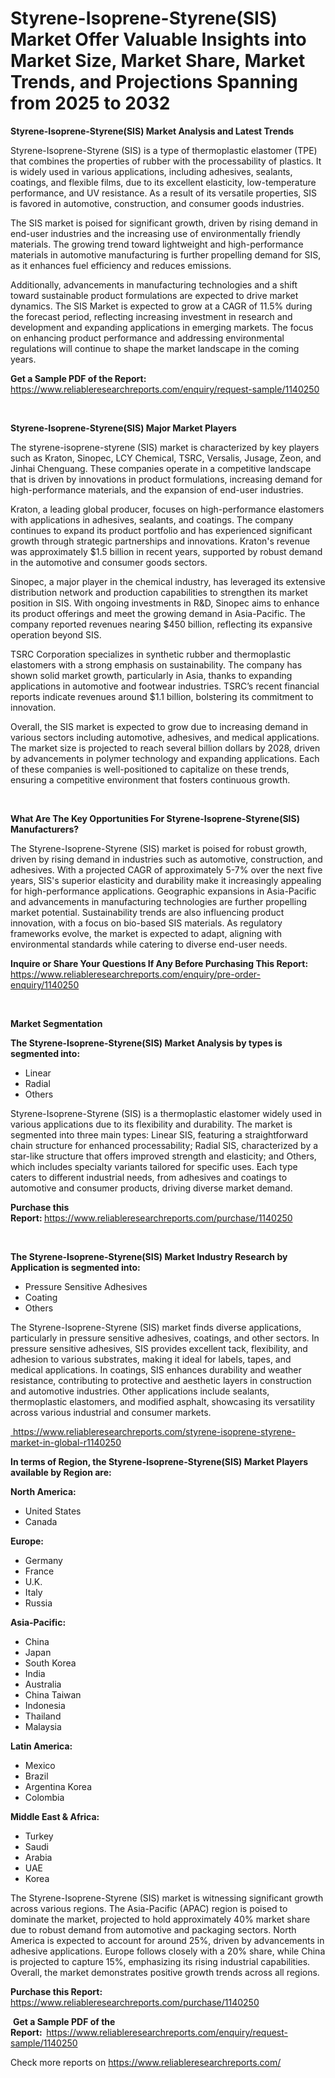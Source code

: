 <p><h1>Styrene-Isoprene-Styrene(SIS) Market Offer Valuable Insights into Market Size, Market Share, Market Trends, and Projections Spanning from 2025 to 2032</h1></p><p><strong>Styrene-Isoprene-Styrene(SIS) Market Analysis and Latest Trends</strong></p>
<p><p>Styrene-Isoprene-Styrene (SIS) is a type of thermoplastic elastomer (TPE) that combines the properties of rubber with the processability of plastics. It is widely used in various applications, including adhesives, sealants, coatings, and flexible films, due to its excellent elasticity, low-temperature performance, and UV resistance. As a result of its versatile properties, SIS is favored in automotive, construction, and consumer goods industries.</p><p>The SIS market is poised for significant growth, driven by rising demand in end-user industries and the increasing use of environmentally friendly materials. The growing trend toward lightweight and high-performance materials in automotive manufacturing is further propelling demand for SIS, as it enhances fuel efficiency and reduces emissions.</p><p>Additionally, advancements in manufacturing technologies and a shift toward sustainable product formulations are expected to drive market dynamics. The SIS Market is expected to grow at a CAGR of 11.5% during the forecast period, reflecting increasing investment in research and development and expanding applications in emerging markets. The focus on enhancing product performance and addressing environmental regulations will continue to shape the market landscape in the coming years.</p></p>
<p><strong>Get a Sample PDF of the Report:&nbsp;</strong> <a href="https://www.reliableresearchreports.com/enquiry/request-sample/1140250?utm_campaign=3260&utm_medium=2&utm_source=Github&utm_content=ia&utm_term=25032025&utm_id=styrene-isoprene-styrenesis">https://www.reliableresearchreports.com/enquiry/request-sample/1140250</a></p>
<p>&nbsp;</p>
<p><strong>Styrene-Isoprene-Styrene(SIS) Major Market Players</strong></p>
<p><p>The styrene-isoprene-styrene (SIS) market is characterized by key players such as Kraton, Sinopec, LCY Chemical, TSRC, Versalis, Jusage, Zeon, and Jinhai Chenguang. These companies operate in a competitive landscape that is driven by innovations in product formulations, increasing demand for high-performance materials, and the expansion of end-user industries.</p><p>Kraton, a leading global producer, focuses on high-performance elastomers with applications in adhesives, sealants, and coatings. The company continues to expand its product portfolio and has experienced significant growth through strategic partnerships and innovations. Kraton's revenue was approximately $1.5 billion in recent years, supported by robust demand in the automotive and consumer goods sectors.</p><p>Sinopec, a major player in the chemical industry, has leveraged its extensive distribution network and production capabilities to strengthen its market position in SIS. With ongoing investments in R&D, Sinopec aims to enhance its product offerings and meet the growing demand in Asia-Pacific. The company reported revenues nearing $450 billion, reflecting its expansive operation beyond SIS.</p><p>TSRC Corporation specializes in synthetic rubber and thermoplastic elastomers with a strong emphasis on sustainability. The company has shown solid market growth, particularly in Asia, thanks to expanding applications in automotive and footwear industries. TSRC’s recent financial reports indicate revenues around $1.1 billion, bolstering its commitment to innovation.</p><p>Overall, the SIS market is expected to grow due to increasing demand in various sectors including automotive, adhesives, and medical applications. The market size is projected to reach several billion dollars by 2028, driven by advancements in polymer technology and expanding applications. Each of these companies is well-positioned to capitalize on these trends, ensuring a competitive environment that fosters continuous growth.</p></p>
<p>&nbsp;</p>
<p><strong>What Are The Key Opportunities For Styrene-Isoprene-Styrene(SIS) Manufacturers?</strong></p>
<p><p>The Styrene-Isoprene-Styrene (SIS) market is poised for robust growth, driven by rising demand in industries such as automotive, construction, and adhesives. With a projected CAGR of approximately 5-7% over the next five years, SIS's superior elasticity and durability make it increasingly appealing for high-performance applications. Geographic expansions in Asia-Pacific and advancements in manufacturing technologies are further propelling market potential. Sustainability trends are also influencing product innovation, with a focus on bio-based SIS materials. As regulatory frameworks evolve, the market is expected to adapt, aligning with environmental standards while catering to diverse end-user needs.</p></p>
<p><strong>Inquire or Share Your Questions If Any Before Purchasing This Report:</strong> <a href="https://www.reliableresearchreports.com/enquiry/pre-order-enquiry/1140250?utm_campaign=3260&utm_medium=2&utm_source=Github&utm_content=ia&utm_term=25032025&utm_id=styrene-isoprene-styrenesis">https://www.reliableresearchreports.com/enquiry/pre-order-enquiry/1140250</a></p>
<p>&nbsp;</p>
<p><strong>Market Segmentation</strong></p>
<p><strong>The Styrene-Isoprene-Styrene(SIS) Market Analysis by types is segmented into:</strong></p>
<p><ul><li>Linear</li><li>Radial</li><li>Others</li></ul></p>
<p><p>Styrene-Isoprene-Styrene (SIS) is a thermoplastic elastomer widely used in various applications due to its flexibility and durability. The market is segmented into three main types: Linear SIS, featuring a straightforward chain structure for enhanced processability; Radial SIS, characterized by a star-like structure that offers improved strength and elasticity; and Others, which includes specialty variants tailored for specific uses. Each type caters to different industrial needs, from adhesives and coatings to automotive and consumer products, driving diverse market demand.</p></p>
<p><strong>Purchase this Report:&nbsp;</strong><a href="https://www.reliableresearchreports.com/purchase/1140250?utm_campaign=3260&utm_medium=2&utm_source=Github&utm_content=ia&utm_term=25032025&utm_id=styrene-isoprene-styrenesis">https://www.reliableresearchreports.com/purchase/1140250</a></p>
<p>&nbsp;</p>
<p><strong>The Styrene-Isoprene-Styrene(SIS) Market Industry Research by Application is segmented into:</strong></p>
<p><ul><li>Pressure Sensitive Adhesives</li><li>Coating</li><li>Others</li></ul></p>
<p><p>The Styrene-Isoprene-Styrene (SIS) market finds diverse applications, particularly in pressure sensitive adhesives, coatings, and other sectors. In pressure sensitive adhesives, SIS provides excellent tack, flexibility, and adhesion to various substrates, making it ideal for labels, tapes, and medical applications. In coatings, SIS enhances durability and weather resistance, contributing to protective and aesthetic layers in construction and automotive industries. Other applications include sealants, thermoplastic elastomers, and modified asphalt, showcasing its versatility across various industrial and consumer markets.</p></p>
<p><a href="https://www.reliableresearchreports.com/styrene-isoprene-styrene-market-in-global-r1140250?utm_campaign=3260&utm_medium=2&utm_source=Github&utm_content=ia&utm_term=25032025&utm_id=styrene-isoprene-styrenesis">&nbsp;https://www.reliableresearchreports.com/styrene-isoprene-styrene-market-in-global-r1140250</a></p>
<p><strong>In terms of Region, the Styrene-Isoprene-Styrene(SIS) Market Players available by Region are:</strong></p>
<p>
    <p> <strong> North America: </strong>
        <ul>
            <li>United States</li>
            <li>Canada</li>
        </ul>
        </p> 
    <p> <strong> Europe: </strong>
        <ul>
            <li>Germany</li>
            <li>France</li>
            <li>U.K.</li>
            <li>Italy</li>
            <li>Russia</li>
        </ul>
        </p> 
    <p> <strong> Asia-Pacific: </strong>
        <ul>
            <li>China</li>
            <li>Japan</li>
            <li>South Korea</li>
            <li>India</li>
            <li>Australia</li>
            <li>China Taiwan</li>
            <li>Indonesia</li>
            <li>Thailand</li>
            <li>Malaysia</li>
        </ul>
        </p> 
    <p> <strong> Latin America: </strong>
        <ul>
            <li>Mexico</li>
            <li>Brazil</li>
            <li>Argentina Korea</li>
            <li>Colombia</li>
        </ul>
        </p> 
    <p> <strong> Middle East & Africa: </strong>
        <ul>
            <li>Turkey</li>
            <li>Saudi</li>
            <li>Arabia</li>
            <li>UAE</li>
            <li>Korea</li>
        </ul>
    </p>
    </p>
<p><p>The Styrene-Isoprene-Styrene (SIS) market is witnessing significant growth across various regions. The Asia-Pacific (APAC) region is poised to dominate the market, projected to hold approximately 40% market share due to robust demand from automotive and packaging sectors. North America is expected to account for around 25%, driven by advancements in adhesive applications. Europe follows closely with a 20% share, while China is projected to capture 15%, emphasizing its rising industrial capabilities. Overall, the market demonstrates positive growth trends across all regions.</p></p>
<p><strong>Purchase this Report: </strong><a href="https://www.reliableresearchreports.com/purchase/1140250?utm_campaign=3260&utm_medium=2&utm_source=Github&utm_content=ia&utm_term=25032025&utm_id=styrene-isoprene-styrenesis">https://www.reliableresearchreports.com/purchase/1140250</a></p>
<p>&nbsp;<strong>Get a Sample PDF of the Report:&nbsp;&nbsp;</strong><a href="https://www.reliableresearchreports.com/enquiry/request-sample/1140250?utm_campaign=3260&utm_medium=2&utm_source=Github&utm_content=ia&utm_term=25032025&utm_id=styrene-isoprene-styrenesis">https://www.reliableresearchreports.com/enquiry/request-sample/1140250</a></p>
<p><strong></strong></p>
<p>Check more reports on <a href="https://www.reliableresearchreports.com/?utm_campaign=3260&utm_medium=2&utm_source=Github&utm_content=ia&utm_term=25032025&utm_id=styrene-isoprene-styrenesis">https://www.reliableresearchreports.com/</a></p>